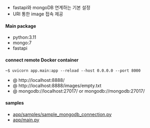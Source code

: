 - fastapi와 mongoDB 연계하는 기본 설정
- URI 통한 image 접속 제공
  
#### Main package
- python:3.11
- mongo:7
- fastapi

#### connect remote Docker container
```
~$ uvicorn app.main:app --reload --host 0.0.0.0 --port 8000
```
- @ http://localhost:8888/
- @ http://localhost:8888/images/empty.txt
- @ mongodb://localhost:27017/ or mongodb://mongodb:27017/

#### samples
- [app/samples/sample_mongodb_connection.py](./app/samples/sample_mongodb_connection.py)
- [app/main.py](./app/main.py)
